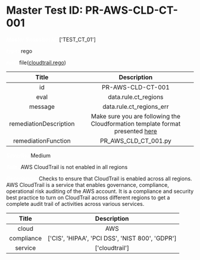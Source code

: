



# Master Test ID: PR-AWS-CLD-CT-001


***<font color="white">Master Snapshot Id:</font>*** ['TEST_CT_01']

***<font color="white">type:</font>*** rego

***<font color="white">rule:</font>*** file([cloudtrail.rego])  
  
  
  
  

|Title|Description|
| :---: | :---: |
|id|PR-AWS-CLD-CT-001|
|eval|data.rule.ct_regions|
|message|data.rule.ct_regions_err|
|remediationDescription|Make sure you are following the Cloudformation template format presented <a href='https://docs.aws.amazon.com/AWSCloudFormation/latest/UserGuide/aws-resource-kms-key.html#cfn-kms-key-enablekeyrotation' target='_blank'>here</a>|
|remediationFunction|PR_AWS_CLD_CT_001.py|


***<font color="white">Severity:</font>*** Medium

***<font color="white">Title:</font>*** AWS CloudTrail is not enabled in all regions

***<font color="white">Description:</font>*** Checks to ensure that CloudTrail is enabled across all regions. AWS CloudTrail is a service that enables governance, compliance, operational risk auditing of the AWS account. It is a compliance and security best practice to turn on CloudTrail across different regions to get a complete audit trail of activities across various services.  
  
  

|Title|Description|
| :---: | :---: |
|cloud|AWS|
|compliance|['CIS', 'HIPAA', 'PCI DSS', 'NIST 800', 'GDPR']|
|service|['cloudtrail']|



[cloudtrail.rego]: https://github.com/prancer-io/prancer-compliance-test/tree/master/aws/cloud/cloudtrail.rego
